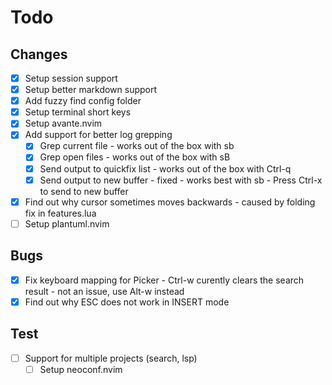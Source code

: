 # Todo

## Changes

- [x] Setup session support
- [x] Setup better markdown support
- [x] Add fuzzy find config folder
- [x] Setup terminal short keys
- [x] Setup avante.nvim
- [x] Add support for better log grepping
  - [x] Grep current file - works out of the box with <leader>sb
  - [x] Grep open files - works out of the box with <leader>sB
  - [x] Send output to quickfix list - works out of the box with Ctrl-q
  - [x] Send output to new buffer - fixed - works best with <leader>sb - Press Ctrl-x to send to new buffer
- [x] Find out why cursor sometimes moves backwards - caused by folding fix in features.lua
- [ ] Setup plantuml.nvim

## Bugs

- [x] Fix keyboard mapping for Picker - Ctrl-w curently clears the search result - not an issue, use Alt-w instead
- [x] Find out why ESC does not work in INSERT mode

## Test

- [ ] Support for multiple projects (search, lsp)
  - [ ] Setup neoconf.nvim

